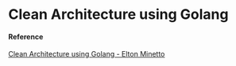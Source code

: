 # Clean Architecture using Golang
#### Reference
[Clean Architecture using Golang -  Elton Minetto](https://medium.com/@eminetto/clean-architecture-using-golang-b63587aa5e3f)
